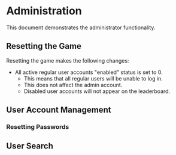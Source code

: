 # Administration

This document demonstrates the administrator functionality.

## Resetting the Game

Resetting the game makes the following changes:

- All active regular user accounts "enabled" status is set to 0. 
  - This means that all regular users will be unable to log in.
  - This does not affect the admin account.
  - Disabled user accounts will not appear on the leaderboard.

## User Account Management

### Resetting Passwords

## User Search

